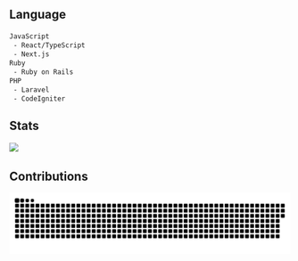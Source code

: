 ## Language
```
JavaScript
 - React/TypeScript
 - Next.js
Ruby
 - Ruby on Rails
PHP
 - Laravel
 - CodeIgniter
```


## Stats
![](http://github-profile-summary-cards.vercel.app/api/cards/profile-details?username=muffinist11&theme=solarized)

## Contributions
![](https://raw.githubusercontent.com/muffinist11/muffinist11/output/github-contribution-grid-snake.svg)

